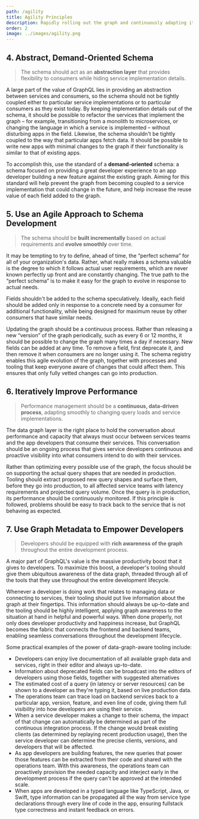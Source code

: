 ```yaml
---
path: /agility
title: Agility Principles
description: Rapidly rolling out the graph and continuously adapting it to changing needs
order: 2
image: ../images/agility.png
---
```


## 4. Abstract, Demand-Oriented Schema

> The schema should act as an **abstraction layer** that provides flexibility to consumers while hiding service implementation details.

A large part of the value of GraphQL lies in providing an abstraction between services and consumers, so the schema should not be tightly coupled either to particular service implementations or to particular consumers as they exist today. By keeping implementation details out of the schema, it should be possible to refactor the services that implement the graph – for example, transitioning from a monolith to microservices, or changing the language in which a service is implemented – without disturbing apps in the field. Likewise, the schema shouldn't be tightly coupled to the way that particular apps fetch data. It should be possible to write new apps with minimal changes to the graph if their functionality is similar to that of existing apps.

To accomplish this, use the standard of a **demand-oriented** schema: a schema focused on providing a great developer experience to an app developer building a new feature against the existing graph. Aiming for this standard will help prevent the graph from becoming coupled to a service implementation that could change in the future, and help increase the reuse value of each field added to the graph.

## 5. Use an Agile Approach to Schema Development

> The schema should be **built incrementally** based on actual requirements and **evolve smoothly** over time.

It may be tempting to try to define, ahead of time, the “perfect schema” for all of your organization's data. Rather, what really makes a schema valuable is the degree to which it follows actual user requirements, which are never known perfectly up front and are constantly changing. The true path to the “perfect schema” is to make it easy for the graph to evolve in response to actual needs.

Fields shouldn't be added to the schema speculatively. Ideally, each field should be added only in response to a concrete need by a consumer for additional functionality, while being designed for maximum reuse by other consumers that have similar needs.

Updating the graph should be a continuous process. Rather than releasing a new “version” of the graph periodically, such as every 6 or 12 months, it should be possible to change the graph many times a day if necessary. New fields can be added at any time. To remove a field, first deprecate it, and then remove it when consumers are no longer using it. The schema registry enables this agile evolution of the graph, together with processes and tooling that keep everyone aware of changes that could affect them. This ensures that only fully vetted changes can go into production.

## 6. Iteratively Improve Performance

> Performance management should be a **continuous, data-driven process**, adapting smoothly to changing query loads and service implementations.

The data graph layer is the right place to hold the conversation about performance and capacity that always must occur between services teams and the app developers that consume their services. This conversation should be an ongoing process that gives service developers continuous and proactive visibility into what consumers intend to do with their services.

Rather than optimizing every possible use of the graph, the focus should be on supporting the actual query shapes that are needed in production. Tooling should extract proposed new query shapes and surface them, before they go into production, to all affected service teams with latency requirements and projected query volume. Once the query is in production, its performance should be continuously monitored. If this principle is followed, problems should be easy to track back to the service that is not behaving as expected.

## 7. Use Graph Metadata to Empower Developers

> Developers should be equipped with **rich awareness of the graph** throughout the entire development process.

A major part of GraphQL's value is the massive productivity boost that it gives to developers. To maximize this boost, a developer's tooling should give them ubiquitous awareness of the data graph, threaded through all of the tools that they use throughout the entire development lifecycle.

Whenever a developer is doing work that relates to managing data or connecting to services, their tooling should put live information about the graph at their fingertips. This information should always be up-to-date and the tooling should be highly intelligent, applying graph awareness to the situation at hand in helpful and powerful ways. When done properly, not only does developer productivity and happiness increase, but GraphQL becomes the fabric that connects the frontend and backend teams, enabling seamless conversations throughout the development lifecycle.

Some practical examples of the power of data-graph-aware tooling include:

* Developers can enjoy live documentation of all available graph data and services, right in their editor and always up-to-date.
* Information about deprecated fields can be broadcast into the editors of developers using those fields, together with suggested alternatives
* The estimated cost of a query (in latency or server resources) can be shown to a developer as they're typing it, based on live production data.
* The operations team can trace load on backend services back to a particular app, version, feature, and even line of code, giving them full visibility into how developers are using their service.
* When a service developer makes a change to their schema, the impact of that change can automatically be determined as part of the continuous integration process. If the change would break existing clients (as determined by replaying recent production usage), then the service developer can determine the precise clients, versions, and developers that will be affected.
* As app developers are building features, the new queries that power those features can be extracted from their code and shared with the operations team. With this awareness, the operations team can proactively provision the needed capacity and interject early in the development process if the query can't be approved at the intended scale.
* When apps are developed in a typed language like TypeScript, Java, or Swift, type information can be propagated all the way from service type declarations through every line of code in the app, ensuring fullstack type correctness and instant feedback on errors.

<!-- end -->
